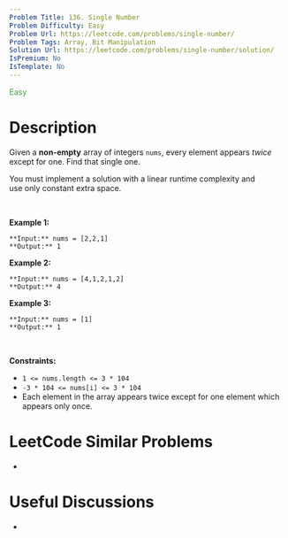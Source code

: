 ```yaml
---
Problem Title: 136. Single Number
Problem Difficulty: Easy
Problem Url: https://leetcode.com/problems/single-number/
Problem Tags: Array, Bit Manipulation
Solution Url: https://leetcode.com/problems/single-number/solution/
IsPremium: No
IsTemplate: No
---
```


<span style="color: rgb(67, 160, 71);">Easy</span>

# Description

Given a **non-empty** array of integers `nums`, every element appears *twice* except for one. Find that single one.


You must implement a solution with a linear runtime complexity and use only constant extra space.


 


**Example 1:**



```
**Input:** nums = [2,2,1]
**Output:** 1

```
**Example 2:**



```
**Input:** nums = [4,1,2,1,2]
**Output:** 4

```
**Example 3:**



```
**Input:** nums = [1]
**Output:** 1

```

 


**Constraints:**


* `1 <= nums.length <= 3 * 104`
* `-3 * 104 <= nums[i] <= 3 * 104`
* Each element in the array appears twice except for one element which appears only once.




# LeetCode Similar Problems

- []()

# Useful Discussions

- []()
